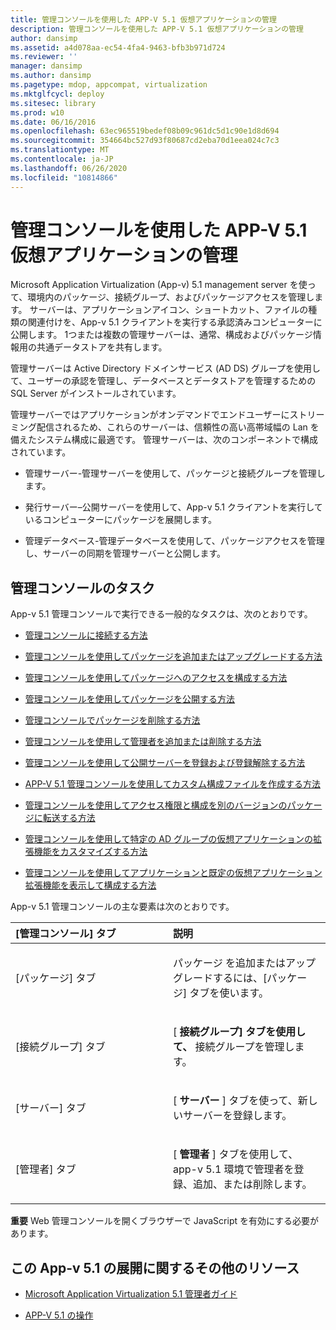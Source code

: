 ```yaml
---
title: 管理コンソールを使用した APP-V 5.1 仮想アプリケーションの管理
description: 管理コンソールを使用した APP-V 5.1 仮想アプリケーションの管理
author: dansimp
ms.assetid: a4d078aa-ec54-4fa4-9463-bfb3b971d724
ms.reviewer: ''
manager: dansimp
ms.author: dansimp
ms.pagetype: mdop, appcompat, virtualization
ms.mktglfcycl: deploy
ms.sitesec: library
ms.prod: w10
ms.date: 06/16/2016
ms.openlocfilehash: 63ec965519bedef08b09c961dc5d1c90e1d8d694
ms.sourcegitcommit: 354664bc527d93f80687cd2eba70d1eea024c7c3
ms.translationtype: MT
ms.contentlocale: ja-JP
ms.lasthandoff: 06/26/2020
ms.locfileid: "10814866"
---
```

# 管理コンソールを使用した APP-V 5.1 仮想アプリケーションの管理


Microsoft Application Virtualization (App-v) 5.1 management server を使って、環境内のパッケージ、接続グループ、およびパッケージアクセスを管理します。 サーバーは、アプリケーションアイコン、ショートカット、ファイルの種類の関連付けを、App-v 5.1 クライアントを実行する承認済みコンピューターに公開します。 1つまたは複数の管理サーバーは、通常、構成およびパッケージ情報用の共通データストアを共有します。

管理サーバーは Active Directory ドメインサービス (AD DS) グループを使用して、ユーザーの承認を管理し、データベースとデータストアを管理するための SQL Server がインストールされています。

管理サーバーではアプリケーションがオンデマンドでエンドユーザーにストリーミング配信されるため、これらのサーバーは、信頼性の高い高帯域幅の Lan を備えたシステム構成に最適です。 管理サーバーは、次のコンポーネントで構成されています。

-   管理サーバー-管理サーバーを使用して、パッケージと接続グループを管理します。

-   発行サーバー–公開サーバーを使用して、App-v 5.1 クライアントを実行しているコンピューターにパッケージを展開します。

-   管理データベース-管理データベースを使用して、パッケージアクセスを管理し、サーバーの同期を管理サーバーと公開します。

## 管理コンソールのタスク


App-v 5.1 管理コンソールで実行できる一般的なタスクは、次のとおりです。

-   [管理コンソールに接続する方法](how-to-connect-to-the-management-console-51.md)

-   [管理コンソールを使用してパッケージを追加またはアップグレードする方法](how-to-add-or-upgrade-packages-by-using-the-management-console-51-gb18030.md)

-   [管理コンソールを使用してパッケージへのアクセスを構成する方法](how-to-configure-access-to-packages-by-using-the-management-console-51.md)

-   [管理コンソールを使用してパッケージを公開する方法](how-to-publish-a-package-by-using-the-management-console-51.md)

-   [管理コンソールでパッケージを削除する方法](how-to-delete-a-package-in-the-management-console-51.md)

-   [管理コンソールを使用して管理者を追加または削除する方法](how-to-add-or-remove-an-administrator-by-using-the-management-console51.md)

-   [管理コンソールを使用して公開サーバーを登録および登録解除する方法](how-to-register-and-unregister-a-publishing-server-by-using-the-management-console51.md)

-   [APP-V 5.1 管理コンソールを使用してカスタム構成ファイルを作成する方法](how-to-create-a-custom-configuration-file-by-using-the-app-v-51-management-console.md)

-   [管理コンソールを使用してアクセス権限と構成を別のバージョンのパッケージに転送する方法](how-to-transfer-access-and-configurations-to-another-version-of-a-package-by-using-the-management-console51.md)

-   [管理コンソールを使用して特定の AD グループの仮想アプリケーションの拡張機能をカスタマイズする方法](how-to-customize-virtual-applications-extensions-for-a-specific-ad-group-by-using-the-management-console51.md)

-   [管理コンソールを使用してアプリケーションと既定の仮想アプリケーション拡張機能を表示して構成する方法](how-to-view-and-configure-applications-and-default-virtual-application-extensions-by-using-the-management-console-beta.md)

App-v 5.1 管理コンソールの主な要素は次のとおりです。

<table>
<colgroup>
<col width="50%" />
<col width="50%" />
</colgroup>
<thead>
<tr class="header">
<th align="left">[管理コンソール] タブ</th>
<th align="left">説明</th>
</tr>
</thead>
<tbody>
<tr class="odd">
<td align="left"><p>[パッケージ] タブ</p></td>
<td align="left"><p>パッケージ <strong> </strong> を追加またはアップグレードするには、[パッケージ] タブを使います。</p></td>
</tr>
<tr class="even">
<td align="left"><p>[接続グループ] タブ</p></td>
<td align="left"><p>[ <strong> 接続グループ] タブを使用して、 </strong> 接続グループを管理します。</p></td>
</tr>
<tr class="odd">
<td align="left"><p>[サーバー] タブ</p></td>
<td align="left"><p>[ <strong> サーバー </strong> ] タブを使って、新しいサーバーを登録します。</p></td>
</tr>
<tr class="even">
<td align="left"><p>[管理者] タブ</p></td>
<td align="left"><p>[ <strong> 管理者 </strong> ] タブを使用して、app-v 5.1 環境で管理者を登録、追加、または削除します。</p></td>
</tr>
</tbody>
</table>

 

**重要** Web 管理コンソールを開くブラウザーで JavaScript を有効にする必要があります。

 






## <a href="" id="other-resources-for-this-app-v-5-1-deployment-"></a>この App-v 5.1 の展開に関するその他のリソース


-   [Microsoft Application Virtualization 5.1 管理者ガイド](microsoft-application-virtualization-51-administrators-guide.md)

-   [APP-V 5.1 の操作](operations-for-app-v-51.md)

 

 





